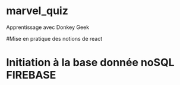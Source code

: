 # marvel_quiz
Apprentissage avec Donkey Geek

#Mise en pratique des notions de react

# Initiation à la base donnée noSQL FIREBASE
